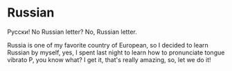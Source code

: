 # Russian

Pусски! No Russian letter? No, Russian letter.

Russia is one of my favorite country of European, so I decided to learn Russian by myself, yes, I spent last night to learn how to pronunciate tongue vibrato P, you know what? I get it, that's really amazing, so, let we do it!





